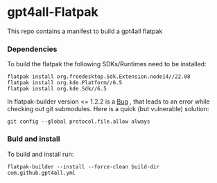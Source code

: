 # gpt4all-Flatpak

This repo contains a manifest to build a gpt4all flatpak

### Dependencies
To build the flatpak the following SDKs/Runtimes need to be installed:
```
flatpak install org.freedesktop.Sdk.Extension.node14//22.08
flatpak install org.kde.Platform//6.5
flatpak install org.kde.Sdk//6.5
```

In flatpak-builder version <= 1.2.2 is a [Bug](https://github.com/flatpak/flatpak-builder/issues/495) , that leads to an error while checking out git submodules. Here is a quick (but vulnerable) solution:
```
git config --global protocol.file.allow always
```

### Buld and install

To build and install run:

```
flatpak-builder --install --force-clean build-dir com.github.gpt4all.yml
```
